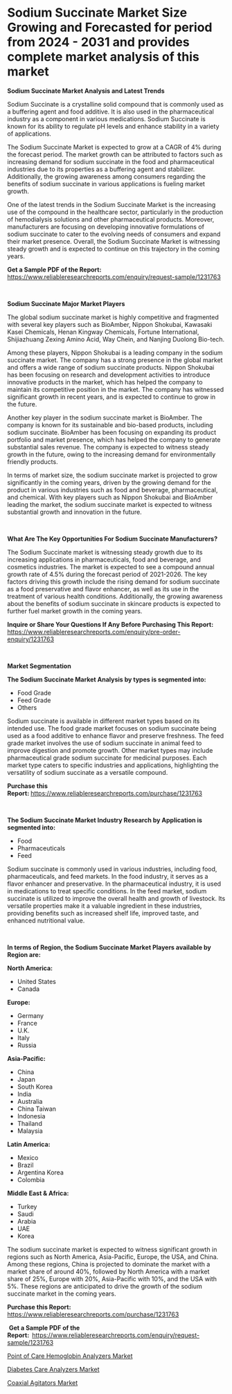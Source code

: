 <p><h1>Sodium Succinate Market Size Growing and Forecasted for period from 2024 - 2031 and provides complete market analysis of this market</h1></p><p><strong>Sodium Succinate Market Analysis and Latest Trends</strong></p>
<p><p>Sodium Succinate is a crystalline solid compound that is commonly used as a buffering agent and food additive. It is also used in the pharmaceutical industry as a component in various medications. Sodium Succinate is known for its ability to regulate pH levels and enhance stability in a variety of applications.</p><p>The Sodium Succinate Market is expected to grow at a CAGR of 4% during the forecast period. The market growth can be attributed to factors such as increasing demand for sodium succinate in the food and pharmaceutical industries due to its properties as a buffering agent and stabilizer. Additionally, the growing awareness among consumers regarding the benefits of sodium succinate in various applications is fueling market growth.</p><p>One of the latest trends in the Sodium Succinate Market is the increasing use of the compound in the healthcare sector, particularly in the production of hemodialysis solutions and other pharmaceutical products. Moreover, manufacturers are focusing on developing innovative formulations of sodium succinate to cater to the evolving needs of consumers and expand their market presence. Overall, the Sodium Succinate Market is witnessing steady growth and is expected to continue on this trajectory in the coming years.</p></p>
<p><strong>Get a Sample PDF of the Report:&nbsp;</strong> <a href="https://www.reliableresearchreports.com/enquiry/request-sample/1231763">https://www.reliableresearchreports.com/enquiry/request-sample/1231763</a></p>
<p>&nbsp;</p>
<p><strong>Sodium Succinate Major Market Players</strong></p>
<p><p>The global sodium succinate market is highly competitive and fragmented with several key players such as BioAmber, Nippon Shokubai, Kawasaki Kasei Chemicals, Henan Kingway Chemicals, Fortune International, Shijiazhuang Zexing Amino Acid, Way Chein, and Nanjing Duolong Bio-tech. </p><p>Among these players, Nippon Shokubai is a leading company in the sodium succinate market. The company has a strong presence in the global market and offers a wide range of sodium succinate products. Nippon Shokubai has been focusing on research and development activities to introduce innovative products in the market, which has helped the company to maintain its competitive position in the market. The company has witnessed significant growth in recent years, and is expected to continue to grow in the future.</p><p>Another key player in the sodium succinate market is BioAmber. The company is known for its sustainable and bio-based products, including sodium succinate. BioAmber has been focusing on expanding its product portfolio and market presence, which has helped the company to generate substantial sales revenue. The company is expected to witness steady growth in the future, owing to the increasing demand for environmentally friendly products.</p><p>In terms of market size, the sodium succinate market is projected to grow significantly in the coming years, driven by the growing demand for the product in various industries such as food and beverage, pharmaceutical, and chemical. With key players such as Nippon Shokubai and BioAmber leading the market, the sodium succinate market is expected to witness substantial growth and innovation in the future.</p></p>
<p>&nbsp;</p>
<p><strong>What Are The Key Opportunities For Sodium Succinate Manufacturers?</strong></p>
<p><p>The Sodium Succinate market is witnessing steady growth due to its increasing applications in pharmaceuticals, food and beverage, and cosmetics industries. The market is expected to see a compound annual growth rate of 4.5% during the forecast period of 2021-2026. The key factors driving this growth include the rising demand for sodium succinate as a food preservative and flavor enhancer, as well as its use in the treatment of various health conditions. Additionally, the growing awareness about the benefits of sodium succinate in skincare products is expected to further fuel market growth in the coming years.</p></p>
<p><strong>Inquire or Share Your Questions If Any Before Purchasing This Report:</strong> <a href="https://www.reliableresearchreports.com/enquiry/pre-order-enquiry/1231763">https://www.reliableresearchreports.com/enquiry/pre-order-enquiry/1231763</a></p>
<p>&nbsp;</p>
<p><strong>Market Segmentation</strong></p>
<p><strong>The Sodium Succinate Market Analysis by types is segmented into:</strong></p>
<p><ul><li>Food Grade</li><li>Feed Grade</li><li>Others</li></ul></p>
<p><p>Sodium succinate is available in different market types based on its intended use. The food grade market focuses on sodium succinate being used as a food additive to enhance flavor and preserve freshness. The feed grade market involves the use of sodium succinate in animal feed to improve digestion and promote growth. Other market types may include pharmaceutical grade sodium succinate for medicinal purposes. Each market type caters to specific industries and applications, highlighting the versatility of sodium succinate as a versatile compound.</p></p>
<p><strong>Purchase this Report:&nbsp;</strong><a href="https://www.reliableresearchreports.com/purchase/1231763">https://www.reliableresearchreports.com/purchase/1231763</a></p>
<p>&nbsp;</p>
<p><strong>The Sodium Succinate Market Industry Research by Application is segmented into:</strong></p>
<p><ul><li>Food</li><li>Pharmaceuticals</li><li>Feed</li></ul></p>
<p><p>Sodium succinate is commonly used in various industries, including food, pharmaceuticals, and feed markets. In the food industry, it serves as a flavor enhancer and preservative. In the pharmaceutical industry, it is used in medications to treat specific conditions. In the feed market, sodium succinate is utilized to improve the overall health and growth of livestock. Its versatile properties make it a valuable ingredient in these industries, providing benefits such as increased shelf life, improved taste, and enhanced nutritional value.</p></p>
<p>&nbsp;</p>
<p><strong>In terms of Region, the Sodium Succinate Market Players available by Region are:</strong></p>
<p>
    <p> <strong> North America: </strong>
        <ul>
            <li>United States</li>
            <li>Canada</li>
        </ul>
        </p> 
    <p> <strong> Europe: </strong>
        <ul>
            <li>Germany</li>
            <li>France</li>
            <li>U.K.</li>
            <li>Italy</li>
            <li>Russia</li>
        </ul>
        </p> 
    <p> <strong> Asia-Pacific: </strong>
        <ul>
            <li>China</li>
            <li>Japan</li>
            <li>South Korea</li>
            <li>India</li>
            <li>Australia</li>
            <li>China Taiwan</li>
            <li>Indonesia</li>
            <li>Thailand</li>
            <li>Malaysia</li>
        </ul>
        </p> 
    <p> <strong> Latin America: </strong>
        <ul>
            <li>Mexico</li>
            <li>Brazil</li>
            <li>Argentina Korea</li>
            <li>Colombia</li>
        </ul>
        </p> 
    <p> <strong> Middle East & Africa: </strong>
        <ul>
            <li>Turkey</li>
            <li>Saudi</li>
            <li>Arabia</li>
            <li>UAE</li>
            <li>Korea</li>
        </ul>
    </p>
    </p>
<p><p>The sodium succinate market is expected to witness significant growth in regions such as North America, Asia-Pacific, Europe, the USA, and China. Among these regions, China is projected to dominate the market with a market share of around 40%, followed by North America with a market share of 25%, Europe with 20%, Asia-Pacific with 10%, and the USA with 5%. These regions are anticipated to drive the growth of the sodium succinate market in the coming years.</p></p>
<p><strong>Purchase this Report: </strong><a href="https://www.reliableresearchreports.com/purchase/1231763">https://www.reliableresearchreports.com/purchase/1231763</a></p>
<p>&nbsp;<strong>Get a Sample PDF of the Report:&nbsp;&nbsp;</strong><a href="https://www.reliableresearchreports.com/enquiry/request-sample/1231763">https://www.reliableresearchreports.com/enquiry/request-sample/1231763</a></p>
<p><strong></strong></p>
<p><p><a href="https://view.publitas.com/reportprime-1/global-point-of-care-hemoglobin-analyzers-market-by-types-applications-and-major-players-with-regional-growth-rate-analysis-and-development-situation-from-2023-to-2030/">Point of Care Hemoglobin Analyzers Market</a></p><p><a href="https://view.publitas.com/reportprime-1/diabetes-care-analyzers-market-analysis-and-market-size-global-industry-overview-market-segmentation-and-forecast-2023-to-2030/">Diabetes Care Analyzers Market</a></p><p><a href="https://view.publitas.com/reportprime-1/coaxial-agitators-market-size-growing-and-forecasted-for-period-from-2023-2030-and-provides-complete-market-analysis-of-this-market/">Coaxial Agitators Market</a></p></p>